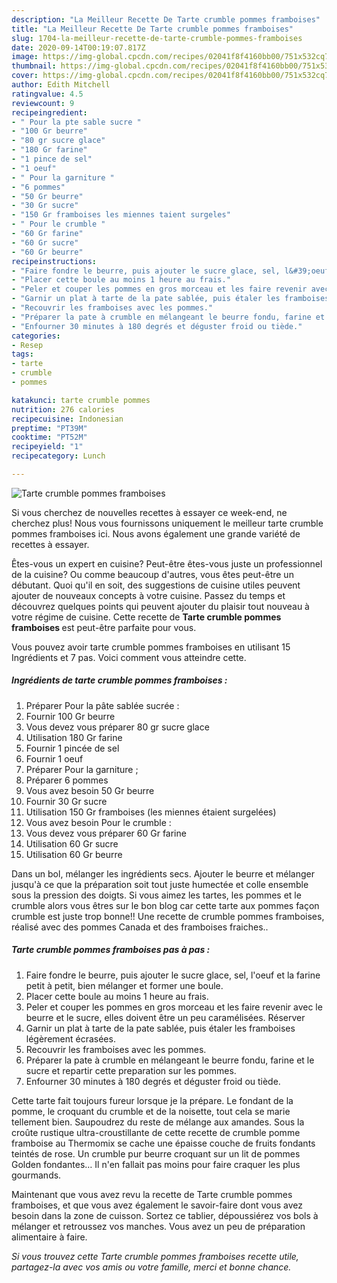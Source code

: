 ```yaml
---
description: "La Meilleur Recette De Tarte crumble pommes framboises"
title: "La Meilleur Recette De Tarte crumble pommes framboises"
slug: 1704-la-meilleur-recette-de-tarte-crumble-pommes-framboises
date: 2020-09-14T00:19:07.817Z
image: https://img-global.cpcdn.com/recipes/02041f8f4160bb00/751x532cq70/tarte-crumble-pommes-framboises-photo-principale-de-la-recette.jpg
thumbnail: https://img-global.cpcdn.com/recipes/02041f8f4160bb00/751x532cq70/tarte-crumble-pommes-framboises-photo-principale-de-la-recette.jpg
cover: https://img-global.cpcdn.com/recipes/02041f8f4160bb00/751x532cq70/tarte-crumble-pommes-framboises-photo-principale-de-la-recette.jpg
author: Edith Mitchell
ratingvalue: 4.5
reviewcount: 9
recipeingredient:
- " Pour la pte sable sucre "
- "100 Gr beurre"
- "80 gr sucre glace"
- "180 Gr farine"
- "1 pince de sel"
- "1 oeuf"
- " Pour la garniture "
- "6 pommes"
- "50 Gr beurre"
- "30 Gr sucre"
- "150 Gr framboises les miennes taient surgeles"
- " Pour le crumble "
- "60 Gr farine"
- "60 Gr sucre"
- "60 Gr beurre"
recipeinstructions:
- "Faire fondre le beurre, puis ajouter le sucre glace, sel, l&#39;oeuf et la farine petit à petit, bien mélanger et former une boule."
- "Placer cette boule au moins 1 heure au frais."
- "Peler et couper les pommes en gros morceau et les faire revenir avec le beurre et le sucre, elles doivent être un peu caramélisées. Réserver"
- "Garnir un plat à tarte de la pate sablée, puis étaler les framboises légèrement écrasées."
- "Recouvrir les framboises avec les pommes."
- "Préparer la pate à crumble en mélangeant le beurre fondu, farine et le sucre et repartir cette preparation sur les pommes."
- "Enfourner 30 minutes à 180 degrés et déguster froid ou tiède."
categories:
- Resep
tags:
- tarte
- crumble
- pommes

katakunci: tarte crumble pommes 
nutrition: 276 calories
recipecuisine: Indonesian
preptime: "PT39M"
cooktime: "PT52M"
recipeyield: "1"
recipecategory: Lunch

---
```



![Tarte crumble pommes framboises](https://img-global.cpcdn.com/recipes/02041f8f4160bb00/751x532cq70/tarte-crumble-pommes-framboises-photo-principale-de-la-recette.jpg)

Si vous cherchez de nouvelles recettes à essayer ce week-end, ne cherchez plus! Nous vous fournissons uniquement le meilleur tarte crumble pommes framboises ici. Nous avons également une grande variété de recettes à essayer.

Êtes-vous un expert en cuisine? Peut-être êtes-vous juste un professionnel de la cuisine? Ou comme beaucoup d'autres, vous êtes peut-être un débutant. Quoi qu'il en soit, des suggestions de cuisine utiles peuvent ajouter de nouveaux concepts à votre cuisine. Passez du temps et découvrez quelques points qui peuvent ajouter du plaisir tout nouveau à votre régime de cuisine. Cette recette de <strong> Tarte crumble pommes framboises </strong> est peut-être parfaite pour vous.

<!--inarticleads1-->

Vous pouvez avoir tarte crumble pommes framboises en utilisant 15 Ingrédients et 7 pas. Voici comment vous atteindre cette.

##### Ingrédients de tarte crumble pommes framboises :

1. Préparer  Pour la pâte sablée sucrée :
1. Fournir 100 Gr beurre
1. Vous devez vous préparer 80 gr sucre glace
1. Utilisation 180 Gr farine
1. Fournir 1 pincée de sel
1. Fournir 1 oeuf
1. Préparer  Pour la garniture ;
1. Préparer 6 pommes
1. Vous avez besoin 50 Gr beurre
1. Fournir 30 Gr sucre
1. Utilisation 150 Gr framboises (les miennes étaient surgelées)
1. Vous avez besoin  Pour le crumble :
1. Vous devez vous préparer 60 Gr farine
1. Utilisation 60 Gr sucre
1. Utilisation 60 Gr beurre


Dans un bol, mélanger les ingrédients secs. Ajouter le beurre et mélanger jusqu&#39;à ce que la préparation soit tout juste humectée et colle ensemble sous la pression des doigts. Si vous aimez les tartes, les pommes et le crumble alors vous êtres sur le bon blog car cette tarte aux pommes façon crumble est juste trop bonne!! Une recette de crumble pommes framboises, réalisé avec des pommes Canada et des framboises fraiches.. 

<!--inarticleads2-->

##### Tarte crumble pommes framboises pas à pas :

1. Faire fondre le beurre, puis ajouter le sucre glace, sel, l&#39;oeuf et la farine petit à petit, bien mélanger et former une boule.
1. Placer cette boule au moins 1 heure au frais.
1. Peler et couper les pommes en gros morceau et les faire revenir avec le beurre et le sucre, elles doivent être un peu caramélisées. Réserver
1. Garnir un plat à tarte de la pate sablée, puis étaler les framboises légèrement écrasées.
1. Recouvrir les framboises avec les pommes.
1. Préparer la pate à crumble en mélangeant le beurre fondu, farine et le sucre et repartir cette preparation sur les pommes.
1. Enfourner 30 minutes à 180 degrés et déguster froid ou tiède.


Cette tarte fait toujours fureur lorsque je la prépare. Le fondant de la pomme, le croquant du crumble et de la noisette, tout cela se marie tellement bien. Saupoudrez du reste de mélange aux amandes. Sous la croûte rustique ultra-croustillante de cette recette de crumble pomme framboise au Thermomix se cache une épaisse couche de fruits fondants teintés de rose. Un crumble pur beurre croquant sur un lit de pommes Golden fondantes… Il n&#39;en fallait pas moins pour faire craquer les plus gourmands. 

<!--inarticleads1-->

<p>
Maintenant que vous avez revu la recette de Tarte crumble pommes framboises, et que vous avez également le savoir-faire dont vous avez besoin dans la zone de cuisson. Sortez ce tablier, dépoussiérez vos bols à mélanger et retroussez vos manches. Vous avez un peu de préparation alimentaire à faire.
</p>

<p>
<i>Si vous trouvez cette Tarte crumble pommes framboises recette utile, partagez-la avec vos amis ou votre famille, merci et bonne chance.</i>
</p>
